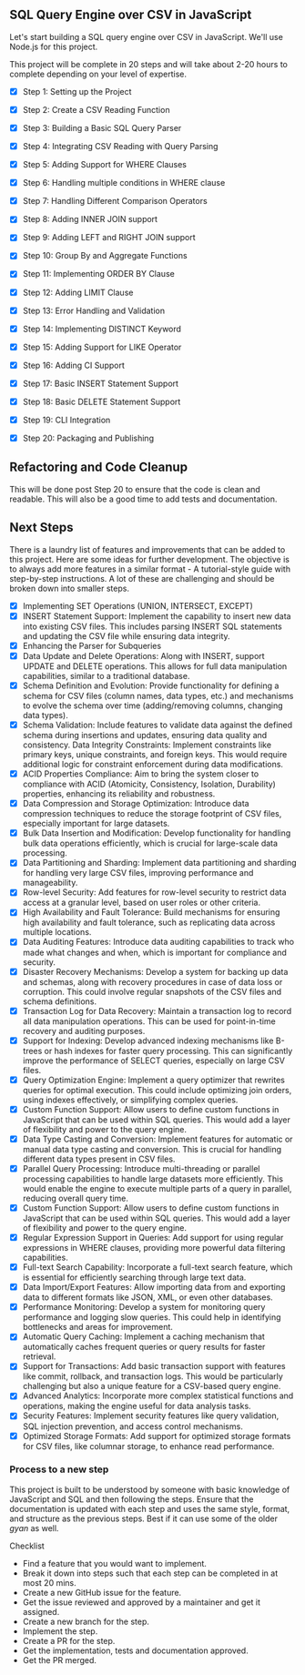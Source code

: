 ## SQL Query Engine over CSV in JavaScript

Let's start building a SQL query engine over CSV in JavaScript. We'll use Node.js for this project.

This project will be complete in 20 steps and will take about 2-20 hours to complete depending on your level of expertise.

- [x] Step 1: Setting up the Project
- [x] Step 2: Create a CSV Reading Function
- [x] Step 3: Building a Basic SQL Query Parser
- [x] Step 4: Integrating CSV Reading with Query Parsing
- [x] Step 5: Adding Support for WHERE Clauses
- [x] Step 6: Handling multiple conditions in WHERE clause
- [x] Step 7: Handling Different Comparison Operators
- [x] Step 8: Adding INNER JOIN support
- [x] Step 9: Adding LEFT and RIGHT JOIN support
- [x] Step 10: Group By and Aggregate Functions
- [x] Step 11: Implementing ORDER BY Clause
- [x] Step 12: Adding LIMIT Clause
- [x] Step 13: Error Handling and Validation
- [x] Step 14: Implementing DISTINCT Keyword
- [x] Step 15: Adding Support for LIKE Operator
- [x] Step 16: Adding CI Support
- [x] Step 17: Basic INSERT Statement Support
- [x] Step 18: Basic DELETE Statement Support
- [x] Step 19: CLI Integration
- [x] Step 20: Packaging and Publishing



## Refactoring and Code Cleanup
This will be done post Step 20 to ensure that the code is clean and readable. This will also be a good time to add tests and documentation.


## Next Steps
There is a laundry list of features and improvements that can be added to this project. Here are some ideas for further development. The objective is to always add more features in a similar format - A tutorial-style guide with step-by-step instructions. A lot of these are challenging and should be broken down into smaller steps.

- [x] Implementing SET Operations (UNION, INTERSECT, EXCEPT)
- [x] INSERT Statement Support: Implement the capability to insert new data into existing CSV files. This includes parsing INSERT SQL statements and updating the CSV file while ensuring data integrity.
- [x] Enhancing the Parser for Subqueries
- [x] Data Update and Delete Operations: Along with INSERT, support UPDATE and DELETE operations. This allows for full data manipulation capabilities, similar to a traditional database.
- [x] Schema Definition and Evolution: Provide functionality for defining a schema for CSV files (column names, data types, etc.) and mechanisms to evolve the schema over time (adding/removing columns, changing data types).
- [x] Schema Validation: Include features to validate data against the defined schema during insertions and updates, ensuring data quality and consistency.
Data Integrity Constraints: Implement constraints like primary keys, unique constraints, and foreign keys. This would require additional logic for constraint enforcement during data modifications.
- [x] ACID Properties Compliance: Aim to bring the system closer to compliance with ACID (Atomicity, Consistency, Isolation, Durability) properties, enhancing its reliability and robustness.
- [x] Data Compression and Storage Optimization: Introduce data compression techniques to reduce the storage footprint of CSV files, especially important for large datasets.
- [x] Bulk Data Insertion and Modification: Develop functionality for handling bulk data operations efficiently, which is crucial for large-scale data processing.
- [x] Data Partitioning and Sharding: Implement data partitioning and sharding for handling very large CSV files, improving performance and manageability.
- [x] Row-level Security: Add features for row-level security to restrict data access at a granular level, based on user roles or other criteria.
- [x] High Availability and Fault Tolerance: Build mechanisms for ensuring high availability and fault tolerance, such as replicating data across multiple locations.
- [x] Data Auditing Features: Introduce data auditing capabilities to track who made what changes and when, which is important for compliance and security.
- [x] Disaster Recovery Mechanisms: Develop a system for backing up data and schemas, along with recovery procedures in case of data loss or corruption. This could involve regular snapshots of the CSV files and schema definitions.
- [x] Transaction Log for Data Recovery: Maintain a transaction log to record all data manipulation operations. This can be used for point-in-time recovery and auditing purposes.
- [x] Support for Indexing: Develop advanced indexing mechanisms like B-trees or hash indexes for faster query processing. This can significantly improve the performance of SELECT queries, especially on large CSV files.
- [x] Query Optimization Engine: Implement a query optimizer that rewrites queries for optimal execution. This could include optimizing join orders, using indexes effectively, or simplifying complex queries.
- [x] Custom Function Support: Allow users to define custom functions in JavaScript that can be used within SQL queries. This would add a layer of flexibility and power to the query engine.
- [x] Data Type Casting and Conversion: Implement features for automatic or manual data type casting and conversion. This is crucial for handling different data types present in CSV files.
- [x] Parallel Query Processing: Introduce multi-threading or parallel processing capabilities to handle large datasets more efficiently. This would enable the engine to execute multiple parts of a query in parallel, reducing overall query time.
- [x] Custom Function Support: Allow users to define custom functions in JavaScript that can be used within SQL queries. This would add a layer of flexibility and power to the query engine.
- [x] Regular Expression Support in Queries: Add support for using regular expressions in WHERE clauses, providing more powerful data filtering capabilities.
- [x] Full-text Search Capability: Incorporate a full-text search feature, which is essential for efficiently searching through large text data.
- [x] Data Import/Export Features: Allow importing data from and exporting data to different formats like JSON, XML, or even other databases.
- [x] Performance Monitoring: Develop a system for monitoring query performance and logging slow queries. This could help in identifying bottlenecks and areas for improvement.
- [x] Automatic Query Caching: Implement a caching mechanism that automatically caches frequent queries or query results for faster retrieval.
- [x] Support for Transactions: Add basic transaction support with features like commit, rollback, and transaction logs. This would be particularly challenging but also a unique feature for a CSV-based query engine.
- [x] Advanced Analytics: Incorporate more complex statistical functions and operations, making the engine useful for data analysis tasks.
- [x] Security Features: Implement security features like query validation, SQL injection prevention, and access control mechanisms.
- [x] Optimized Storage Formats: Add support for optimized storage formats for CSV files, like columnar storage, to enhance read performance.

### Process to a new step
This project is built to be understood by someone with basic knowledge of JavaScript and SQL and then following the steps. Ensure that the documentation is updated with each step and uses the same style, format, and structure as the previous steps. Best if it can use some of the older _gyan_ as well.

Checklist
- Find a feature that you would want to implement.
- Break it down into steps such that each step can be completed in at most 20 mins.
- Create a new GitHub issue for the feature.
- Get the issue reviewed and approved by a maintainer and get it assigned.
- Create a new branch for the step.
- Implement the step.
- Create a PR for the step.
- Get the implementation, tests and documentation approved.
- Get the PR merged.
    
